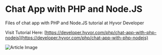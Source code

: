 # Chat App with PHP and Node.JS
Files of chat app with PHP and Node.JS tutorial at Hyvor Developer

Visit Tutorial Here: [https://developer.hyvor.com/php/chat-app-with-php-nodejs](https://developer.hyvor.com/php/chat-app-with-php-nodejs)

![Article Image](https://developer.hyvor.com/images/php-nodejs-chat.png)
